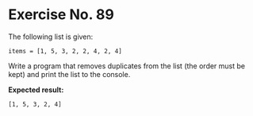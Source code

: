 # Exercise No. 89

The following list is given:


    items = [1, 5, 3, 2, 2, 4, 2, 4]


Write a program that removes duplicates from the list (the order must be kept) and print the list to the console.


**Expected result:**


    [1, 5, 3, 2, 4]